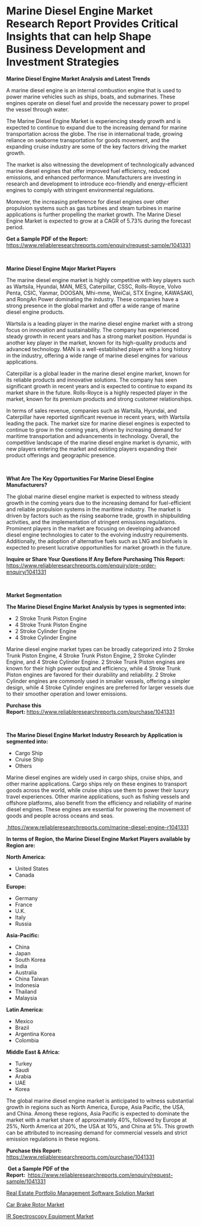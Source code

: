 <p><h1>Marine Diesel Engine Market Research Report Provides Critical Insights that can help Shape Business Development and Investment Strategies</h1></p><p><strong>Marine Diesel Engine Market Analysis and Latest Trends</strong></p>
<p><p>A marine diesel engine is an internal combustion engine that is used to power marine vehicles such as ships, boats, and submarines. These engines operate on diesel fuel and provide the necessary power to propel the vessel through water.</p><p>The Marine Diesel Engine Market is experiencing steady growth and is expected to continue to expand due to the increasing demand for marine transportation across the globe. The rise in international trade, growing reliance on seaborne transportation for goods movement, and the expanding cruise industry are some of the key factors driving the market growth.</p><p>The market is also witnessing the development of technologically advanced marine diesel engines that offer improved fuel efficiency, reduced emissions, and enhanced performance. Manufacturers are investing in research and development to introduce eco-friendly and energy-efficient engines to comply with stringent environmental regulations.</p><p>Moreover, the increasing preference for diesel engines over other propulsion systems such as gas turbines and steam turbines in marine applications is further propelling the market growth. The Marine Diesel Engine Market is expected to grow at a CAGR of 5.73% during the forecast period.</p></p>
<p><strong>Get a Sample PDF of the Report:&nbsp;</strong> <a href="https://www.reliableresearchreports.com/enquiry/request-sample/1041331">https://www.reliableresearchreports.com/enquiry/request-sample/1041331</a></p>
<p>&nbsp;</p>
<p><strong>Marine Diesel Engine Major Market Players</strong></p>
<p><p>The marine diesel engine market is highly competitive with key players such as Wartsila, Hyundai, MAN, MES, Caterpillar, CSSC, Rolls-Royce, Volvo Penta, CSIC, Yanmar, DOOSAN, Mhi-mme, WeiCai, STX Engine, KAWASAKI, and RongAn Power dominating the industry. These companies have a strong presence in the global market and offer a wide range of marine diesel engine products.</p><p>Wartsila is a leading player in the marine diesel engine market with a strong focus on innovation and sustainability. The company has experienced steady growth in recent years and has a strong market position. Hyundai is another key player in the market, known for its high-quality products and advanced technology. MAN is a well-established player with a long history in the industry, offering a wide range of marine diesel engines for various applications.</p><p>Caterpillar is a global leader in the marine diesel engine market, known for its reliable products and innovative solutions. The company has seen significant growth in recent years and is expected to continue to expand its market share in the future. Rolls-Royce is a highly respected player in the market, known for its premium products and strong customer relationships.</p><p>In terms of sales revenue, companies such as Wartsila, Hyundai, and Caterpillar have reported significant revenue in recent years, with Wartsila leading the pack. The market size for marine diesel engines is expected to continue to grow in the coming years, driven by increasing demand for maritime transportation and advancements in technology. Overall, the competitive landscape of the marine diesel engine market is dynamic, with new players entering the market and existing players expanding their product offerings and geographic presence.</p></p>
<p>&nbsp;</p>
<p><strong>What Are The Key Opportunities For Marine Diesel Engine Manufacturers?</strong></p>
<p><p>The global marine diesel engine market is expected to witness steady growth in the coming years due to the increasing demand for fuel-efficient and reliable propulsion systems in the maritime industry. The market is driven by factors such as the rising seaborne trade, growth in shipbuilding activities, and the implementation of stringent emissions regulations. Prominent players in the market are focusing on developing advanced diesel engine technologies to cater to the evolving industry requirements. Additionally, the adoption of alternative fuels such as LNG and biofuels is expected to present lucrative opportunities for market growth in the future.</p></p>
<p><strong>Inquire or Share Your Questions If Any Before Purchasing This Report:</strong> <a href="https://www.reliableresearchreports.com/enquiry/pre-order-enquiry/1041331">https://www.reliableresearchreports.com/enquiry/pre-order-enquiry/1041331</a></p>
<p>&nbsp;</p>
<p><strong>Market Segmentation</strong></p>
<p><strong>The Marine Diesel Engine Market Analysis by types is segmented into:</strong></p>
<p><ul><li>2 Stroke Trunk Piston Engine</li><li>4 Stroke Trunk Piston Engine</li><li>2 Stroke Cylinder Engine</li><li>4 Stroke Cylinder Engine</li></ul></p>
<p><p>Marine diesel engine market types can be broadly categorized into 2 Stroke Trunk Piston Engine, 4 Stroke Trunk Piston Engine, 2 Stroke Cylinder Engine, and 4 Stroke Cylinder Engine. 2 Stroke Trunk Piston engines are known for their high power output and efficiency, while 4 Stroke Trunk Piston engines are favored for their durability and reliability. 2 Stroke Cylinder engines are commonly used in smaller vessels, offering a simpler design, while 4 Stroke Cylinder engines are preferred for larger vessels due to their smoother operation and lower emissions.</p></p>
<p><strong>Purchase this Report:&nbsp;</strong><a href="https://www.reliableresearchreports.com/purchase/1041331">https://www.reliableresearchreports.com/purchase/1041331</a></p>
<p>&nbsp;</p>
<p><strong>The Marine Diesel Engine Market Industry Research by Application is segmented into:</strong></p>
<p><ul><li>Cargo Ship</li><li>Cruise Ship</li><li>Others</li></ul></p>
<p><p>Marine diesel engines are widely used in cargo ships, cruise ships, and other marine applications. Cargo ships rely on these engines to transport goods across the world, while cruise ships use them to power their luxury travel experiences. Other marine applications, such as fishing vessels and offshore platforms, also benefit from the efficiency and reliability of marine diesel engines. These engines are essential for powering the movement of goods and people across oceans and seas.</p></p>
<p><a href="https://www.reliableresearchreports.com/marine-diesel-engine-r1041331">&nbsp;https://www.reliableresearchreports.com/marine-diesel-engine-r1041331</a></p>
<p><strong>In terms of Region, the Marine Diesel Engine Market Players available by Region are:</strong></p>
<p>
    <p> <strong> North America: </strong>
        <ul>
            <li>United States</li>
            <li>Canada</li>
        </ul>
        </p> 
    <p> <strong> Europe: </strong>
        <ul>
            <li>Germany</li>
            <li>France</li>
            <li>U.K.</li>
            <li>Italy</li>
            <li>Russia</li>
        </ul>
        </p> 
    <p> <strong> Asia-Pacific: </strong>
        <ul>
            <li>China</li>
            <li>Japan</li>
            <li>South Korea</li>
            <li>India</li>
            <li>Australia</li>
            <li>China Taiwan</li>
            <li>Indonesia</li>
            <li>Thailand</li>
            <li>Malaysia</li>
        </ul>
        </p> 
    <p> <strong> Latin America: </strong>
        <ul>
            <li>Mexico</li>
            <li>Brazil</li>
            <li>Argentina Korea</li>
            <li>Colombia</li>
        </ul>
        </p> 
    <p> <strong> Middle East & Africa: </strong>
        <ul>
            <li>Turkey</li>
            <li>Saudi</li>
            <li>Arabia</li>
            <li>UAE</li>
            <li>Korea</li>
        </ul>
    </p>
    </p>
<p><p>The global marine diesel engine market is anticipated to witness substantial growth in regions such as North America, Europe, Asia Pacific, the USA, and China. Among these regions, Asia Pacific is expected to dominate the market with a market share of approximately 40%, followed by Europe at 25%, North America at 20%, the USA at 10%, and China at 5%. This growth can be attributed to increasing demand for commercial vessels and strict emission regulations in these regions.</p></p>
<p><strong>Purchase this Report: </strong><a href="https://www.reliableresearchreports.com/purchase/1041331">https://www.reliableresearchreports.com/purchase/1041331</a></p>
<p>&nbsp;<strong>Get a Sample PDF of the Report:&nbsp;&nbsp;</strong><a href="https://www.reliableresearchreports.com/enquiry/request-sample/1041331">https://www.reliableresearchreports.com/enquiry/request-sample/1041331</a></p>
<p><strong></strong></p>
<p><p><a href="https://www.linkedin.com/pulse/real-estate-portfolio-management-software-solution-market-pfu2e?trackingId=%2BENUj3JuXIiZpD1086r04A%3D%3D">Real Estate Portfolio Management Software Solution Market</a></p><p><a href="https://www.linkedin.com/pulse/car-brake-rotor-market-research-report-reveals-latest-trends-nmcpe?trackingId=EzdHCGD38UEYL15yyG8gNQ%3D%3D">Car Brake Rotor Market</a></p><p><a href="https://github.com/ChiragRp1/Market-Research-Report-List-4/blob/main/ir-spectroscopy-equipment-market.md">IR Spectroscopy Equipment Market</a></p></p>